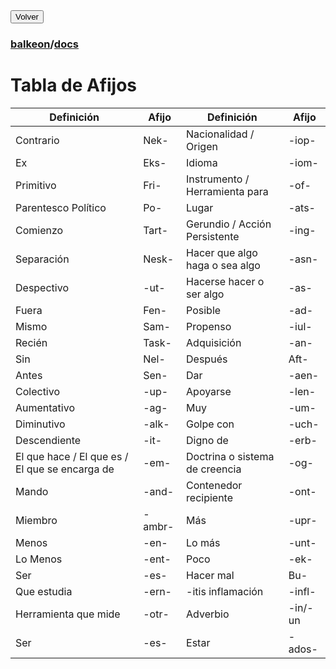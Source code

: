 
<button class="button-82-pushable" role="button" onclick="location.href='history.back()'">
  <span class="button-82-shadow"></span>
  <span class="button-82-edge"></span>
  <span class="button-82-front text">
  Volver
 </span> </button>



### [balkeon](../index)/[docs](./index)

# Tabla de Afijos

| Definición                                     | Afijo   | Definición                     | Afijo    |
| ---------------------------------------------- | ------- | ------------------------------ | -------- |
| Contrario                                      | Nek-    | Nacionalidad / Origen          | \-iop-   |
| Ex                                             | Eks-    | Idioma                         | \-iom-   |
| Primitivo                                      | Fri-    | Instrumento / Herramienta para | \-of-    |
| Parentesco Político                            | Po-     | Lugar                          | \-ats-   |
| Comienzo                                       | Tart-   | Gerundio / Acción Persistente  | \-ing-   |
| Separación                                     | Nesk-   | Hacer que algo haga o sea algo | \-asn-   |
| Despectivo                                     | \-ut-   | Hacerse hacer o ser algo       | \-as-    |
| Fuera                                          | Fen-    | Posible                        | \-ad-    |
| Mismo                                          | Sam-    | Propenso                       | \-iul-   |
| Recién                                         | Task-   | Adquisición                    | \-an-    |
| Sin                                            | Nel-    | Después                        | Aft-     |
| Antes                                          | Sen-    | Dar                            | \-aen-   |
| Colectivo                                      | \-up-   | Apoyarse                       | \-len-   |
| Aumentativo                                    | \-ag-   | Muy                            | \-um-    |
| Diminutivo                                     | \-alk-  | Golpe con                      | \-uch-   |
| Descendiente                                   | \-it-   | Digno de                       | \-erb-   |
| El que hace / El que es / El que se encarga de | \-em-   | Doctrina o sistema de creencia | \-og-    |
| Mando                                          | \-and-  | Contenedor recipiente          | \-ont-   |
| Miembro                                        | \-ambr- | Más                            | \-upr-   |
| Menos                                          | \-en-   | Lo más                         | \-unt-   |
| Lo Menos                                       | \-ent-  | Poco                           | \-ek-    |
| Ser                                            | \-es-   | Hacer mal                      | Bu-      |
| Que estudia                                    | \-ern-  | \-itis inflamación             | \-infl-  |
| Herramienta que mide                           | \-otr-  | Adverbio                       | \-in/-un |
| Ser                                            | \-es-   | Estar                          | \-ados-  |

